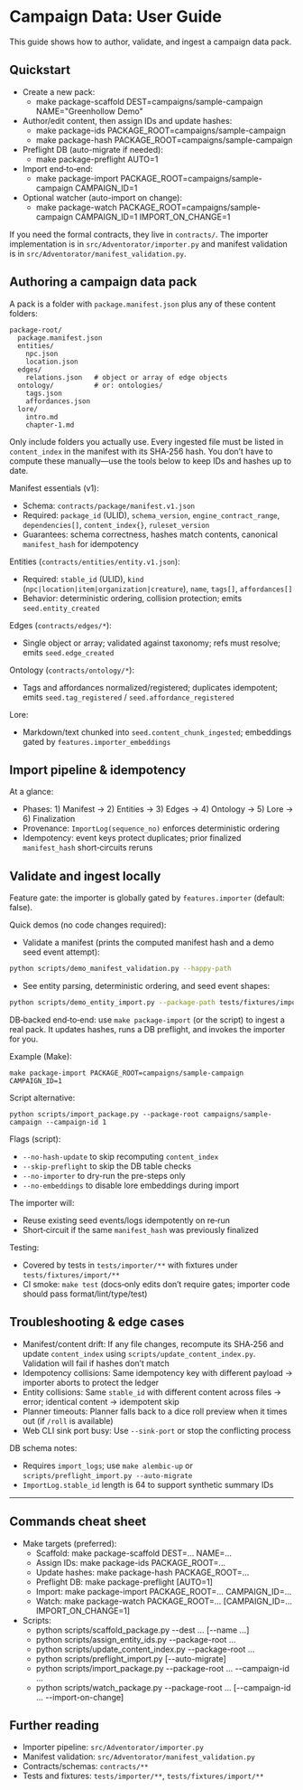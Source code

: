 # Campaign Data: User Guide

This guide shows how to author, validate, and ingest a campaign data pack.

## Quickstart

- Create a new pack:
  - make package-scaffold DEST=campaigns/sample-campaign NAME="Greenhollow Demo"
- Author/edit content, then assign IDs and update hashes:
  - make package-ids PACKAGE_ROOT=campaigns/sample-campaign
  - make package-hash PACKAGE_ROOT=campaigns/sample-campaign
- Preflight DB (auto-migrate if needed):
  - make package-preflight AUTO=1
- Import end‑to‑end:
  - make package-import PACKAGE_ROOT=campaigns/sample-campaign CAMPAIGN_ID=1
- Optional watcher (auto-import on change):
  - make package-watch PACKAGE_ROOT=campaigns/sample-campaign CAMPAIGN_ID=1 IMPORT_ON_CHANGE=1

If you need the formal contracts, they live in `contracts/`. The importer implementation is in `src/Adventorator/importer.py` and manifest validation is in `src/Adventorator/manifest_validation.py`.


## Authoring a campaign data pack

A pack is a folder with `package.manifest.json` plus any of these content folders:

```
package-root/
  package.manifest.json
  entities/
    npc.json
    location.json
  edges/
    relations.json   # object or array of edge objects
  ontology/          # or: ontologies/
    tags.json
    affordances.json
  lore/
    intro.md
    chapter-1.md
```

Only include folders you actually use. Every ingested file must be listed in `content_index` in the manifest with its SHA‑256 hash. You don’t have to compute these manually—use the tools below to keep IDs and hashes up to date.

Manifest essentials (v1):
- Schema: `contracts/package/manifest.v1.json`
- Required: `package_id` (ULID), `schema_version`, `engine_contract_range`, `dependencies[]`, `content_index{}`, `ruleset_version`
- Guarantees: schema correctness, hashes match contents, canonical `manifest_hash` for idempotency

Entities (`contracts/entities/entity.v1.json`):
- Required: `stable_id` (ULID), `kind` (`npc|location|item|organization|creature`), `name`, `tags[]`, `affordances[]`
- Behavior: deterministic ordering, collision protection; emits `seed.entity_created`

Edges (`contracts/edges/*`):
- Single object or array; validated against taxonomy; refs must resolve; emits `seed.edge_created`

Ontology (`contracts/ontology/*`):
- Tags and affordances normalized/registered; duplicates idempotent; emits `seed.tag_registered` / `seed.affordance_registered`

Lore:
- Markdown/text chunked into `seed.content_chunk_ingested`; embeddings gated by `features.importer_embeddings`


## Import pipeline & idempotency

At a glance:
- Phases: 1) Manifest → 2) Entities → 3) Edges → 4) Ontology → 5) Lore → 6) Finalization
- Provenance: `ImportLog(sequence_no)` enforces deterministic ordering
- Idempotency: event keys protect duplicates; prior finalized `manifest_hash` short‑circuits reruns


## Validate and ingest locally

Feature gate: the importer is globally gated by `features.importer` (default: false).

Quick demos (no code changes required):

- Validate a manifest (prints the computed manifest hash and a demo seed event attempt):

```bash
python scripts/demo_manifest_validation.py --happy-path
```

- See entity parsing, deterministic ordering, and seed event shapes:

```bash
python scripts/demo_entity_import.py --package-path tests/fixtures/import/manifest/happy-path
```

DB‑backed end‑to‑end: use `make package-import` (or the script) to ingest a real pack. It updates hashes, runs a DB preflight, and invokes the importer for you.

Example (Make):

```
make package-import PACKAGE_ROOT=campaigns/sample-campaign CAMPAIGN_ID=1
```

Script alternative:

```
python scripts/import_package.py --package-root campaigns/sample-campaign --campaign-id 1
```

Flags (script):
- `--no-hash-update` to skip recomputing `content_index`
- `--skip-preflight` to skip the DB table checks
- `--no-importer` to dry-run the pre-steps only
- `--no-embeddings` to disable lore embeddings during import

The importer will:
- Reuse existing seed events/logs idempotently on re‑run
- Short‑circuit if the same `manifest_hash` was previously finalized

Testing:
- Covered by tests in `tests/importer/**` with fixtures under `tests/fixtures/import/**`
- CI smoke: `make test` (docs‑only edits don’t require gates; importer code should pass format/lint/type/test)


## Troubleshooting & edge cases

- Manifest/content drift: If any file changes, recompute its SHA‑256 and update `content_index` using `scripts/update_content_index.py`. Validation will fail if hashes don’t match
- Idempotency collisions: Same idempotency key with different payload → importer aborts to protect the ledger
- Entity collisions: Same `stable_id` with different content across files → error; identical content → idempotent skip
- Planner timeouts: Planner falls back to a dice roll preview when it times out (if `/roll` is available)
- Web CLI sink port busy: Use `--sink-port` or stop the conflicting process

DB schema notes:
- Requires `import_logs`; use `make alembic-up` or `scripts/preflight_import.py --auto-migrate`
- `ImportLog.stable_id` length is 64 to support synthetic summary IDs



---

## Commands cheat sheet

- Make targets (preferred):
  - Scaffold: make package-scaffold DEST=… NAME=…
  - Assign IDs: make package-ids PACKAGE_ROOT=…
  - Update hashes: make package-hash PACKAGE_ROOT=…
  - Preflight DB: make package-preflight [AUTO=1]
  - Import: make package-import PACKAGE_ROOT=… CAMPAIGN_ID=…
  - Watch: make package-watch PACKAGE_ROOT=… [CAMPAIGN_ID=… IMPORT_ON_CHANGE=1]
- Scripts:
  - python scripts/scaffold_package.py --dest … [--name …]
  - python scripts/assign_entity_ids.py --package-root …
  - python scripts/update_content_index.py --package-root …
  - python scripts/preflight_import.py [--auto-migrate]
  - python scripts/import_package.py --package-root … --campaign-id …
  - python scripts/watch_package.py --package-root … [--campaign-id … --import-on-change]

## Further reading

- Importer pipeline: `src/Adventorator/importer.py`
- Manifest validation: `src/Adventorator/manifest_validation.py`
- Contracts/schemas: `contracts/**`
- Tests and fixtures: `tests/importer/**`, `tests/fixtures/import/**`

